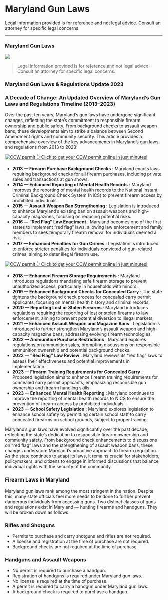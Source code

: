 # Maryland Gun Laws

Legal information provided is for reference and not legal advice. Consult an attorney for specific legal concerns. 

* * *

### Maryland Gun Laws

![](https://cdn-images-1.medium.com/max/1200/1*_-JnIt1bvQcH6kOhMc46Jg.png)

> Legal information provided is for reference and not legal advice. Consult an attorney for specific legal concerns.

### Maryland Gun Laws & Regulations Update 2023

### A Decade of Change: An Updated Overview of Maryland’s Gun Laws and Regulations Timeline (2013–2023)

Over the past ten years, Maryland’s gun laws have undergone significant changes, reflecting the state’s commitment to responsible firearm ownership and public safety. From background checks to assault weapon bans, these developments aim to strike a balance between Second Amendment rights and community security. This article provides a comprehensive overview of the key advancements in Maryland’s gun laws and regulations from 2013 to 2023:

<a href="https://serp.ly/ccw">
<div>
    <img src="https://cdn-images-1.medium.com/max/1200/1*aCmvRhaa5Xjz4zDZxHzAjg.png" alt="CCW permit">
    👆 Click to get your CCW permit online in just minutes!
</div>
</a>

  * **2013 — Firearm Purchase Background Checks** : Maryland enacts laws requiring background checks for all firearm purchases, including private sales and transactions at gun shows.
  * **2014 — Enhanced Reporting of Mental Health Records** : Maryland improves the reporting of mental health records to the National Instant Criminal Background Check System (NICS) to prevent firearm access by prohibited individuals.
  * **2015 — Assault Weapon Ban Strengthening** : Legislation is introduced to enhance Maryland’s existing ban on assault weapons and high-capacity magazines, focusing on reducing potential risks.
  * **2016 — “Red Flag” Law Enactment** : Maryland becomes one of the first states to implement “red flag” laws, allowing law enforcement and family members to seek temporary firearm removal for individuals deemed a risk.
  * **2017 — Enhanced Penalties for Gun Crimes** : Legislation is introduced to enforce stricter penalties for individuals convicted of gun-related crimes, aiming to deter illegal firearm use.



<a href="https://serp.ly/ccw">
<div>
    <img src="https://cdn-images-1.medium.com/max/1200/1*TMCVgNoKp2NAtvLSAMkaJg.png" alt="CCW permit">
    👆 Click to get your CCW permit online in just minutes!
</div>
</a>


  * **2018 — Enhanced Firearm Storage Requirements** : Maryland introduces regulations mandating safe firearm storage to prevent unauthorized access, particularly in households with minors.
  * **2019 — Enhanced Background Checks for Concealed Carry** : The state tightens the background check process for concealed carry permit applicants, focusing on mental health history and criminal records.
  * **2020 — Reporting Lost or Stolen Firearms** : Maryland introduces regulations requiring the reporting of lost or stolen firearms to law enforcement, aiming to prevent potential diversion to illegal markets.
  * **2021 — Enhanced Assault Weapon and Magazine Bans** : Legislation is introduced to further strengthen Maryland’s assault weapon and high-capacity magazine bans, addressing evolving firearm technologies.
  * **2022 — Ammunition Purchase Restrictions** : Maryland explores regulations on ammunition sales, prompting discussions on responsible ammunition ownership and potential background checks.
  * **2022 — “Red Flag” Law Review** : Maryland reviews its “red flag” laws to assess their effectiveness and potential improvements in implementation.
  * **2023 — Firearm Training Requirements for Concealed Carry** : Proposed legislation aims to enhance firearm training requirements for concealed carry permit applicants, emphasizing responsible gun ownership and firearm handling skills.
  * **2023 — Enhanced Mental Health Reporting** : Maryland continues to improve the reporting of mental health records to NICS to ensure the prevention of firearm access by prohibited individuals.
  * **2023 — School Safety Legislation** : Maryland explores legislation to enhance school safety by permitting certain school staff to carry concealed firearms on school grounds, subject to proper training.



Maryland’s gun laws have evolved significantly over the past decade, reflecting the state’s dedication to responsible firearm ownership and community safety. From background check enhancements to discussions on “red flag” laws and the strengthening of assault weapon bans, these changes underscore Maryland’s proactive approach to firearm regulation. As the state continues to adapt its laws, it remains crucial for stakeholders, policymakers, and citizens to engage in informed discussions that balance individual rights with the security of the community.

### Firearm Laws in Maryland

Maryland gun laws rank among the most stringent in the nation. Despite this, many state officials feel more needs to be done to further prevent dangerous individuals from accessing guns. Two distinct classes of guns and regulations exist in Maryland — hunting firearms and handguns. They will be broken down as follows:

### Rifles and Shotguns

  * Permits to purchase and carry shotguns and rifles are not required.
  * A license and registration at the time of purchase are not required.
  * Background checks are not required at the time of purchase.



### Handguns and Assault Weapons

  * No permit is required to purchase a handgun.
  * Registration of handguns is required under Maryland gun laws.
  * No license is required at the time of purchase.
  * A permit is required to carry a handgun under Maryland gun laws.
  * A background check is required to purchase a handgun.




